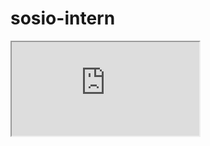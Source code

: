 # sosio-intern   

<a href="https://imgflip.com/gif/4a3q9k"><iframe src="https://imgflip.com/gif/4a3q9k"></iframe></a>
